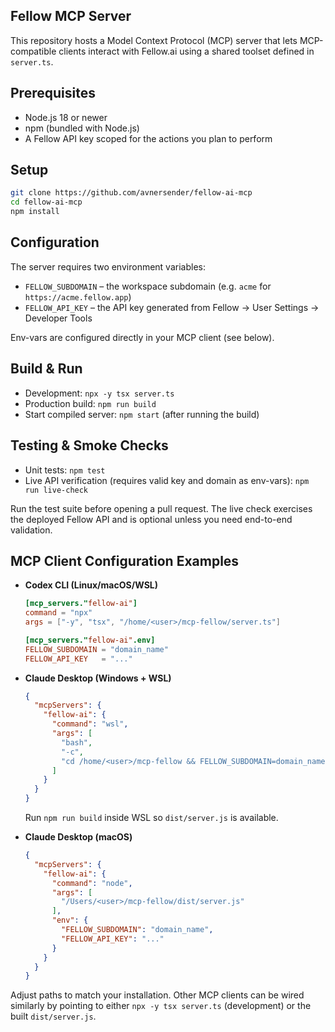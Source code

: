 ## Fellow MCP Server

This repository hosts a Model Context Protocol (MCP) server that lets MCP-compatible clients interact with Fellow.ai using a shared toolset defined in `server.ts`.

## Prerequisites

- Node.js 18 or newer
- npm (bundled with Node.js)
- A Fellow API key scoped for the actions you plan to perform

## Setup

```bash
git clone https://github.com/avnersender/fellow-ai-mcp
cd fellow-ai-mcp
npm install
```

## Configuration

The server requires two environment variables:

- `FELLOW_SUBDOMAIN` – the workspace subdomain (e.g. `acme` for `https://acme.fellow.app`)
- `FELLOW_API_KEY` – the API key generated from Fellow → User Settings → Developer Tools

Env-vars are configured  directly in your MCP client (see below).

## Build & Run

- Development: `npx -y tsx server.ts`
- Production build: `npm run build`
- Start compiled server: `npm start` (after running the build)

## Testing & Smoke Checks

- Unit tests: `npm test`
- Live API verification (requires valid key and domain as env-vars): `npm run live-check`

Run the test suite before opening a pull request. The live check exercises the deployed Fellow API and is optional unless you need end-to-end validation.

## MCP Client Configuration Examples

- **Codex CLI (Linux/macOS/WSL)**
  ```toml
  [mcp_servers."fellow-ai"]
  command = "npx"
  args = ["-y", "tsx", "/home/<user>/mcp-fellow/server.ts"]

  [mcp_servers."fellow-ai".env]
  FELLOW_SUBDOMAIN = "domain_name"
  FELLOW_API_KEY   = "..."
  ```

- **Claude Desktop (Windows + WSL)**
  ```json
  {
    "mcpServers": {
      "fellow-ai": {
        "command": "wsl",
        "args": [
          "bash",
          "-c",
          "cd /home/<user>/mcp-fellow && FELLOW_SUBDOMAIN=domain_name FELLOW_API_KEY=... node dist/server.js"
        ]
      }
    }
  }
  ```
  Run `npm run build` inside WSL so `dist/server.js` is available.

- **Claude Desktop (macOS)**
  ```json
  {
    "mcpServers": {
      "fellow-ai": {
        "command": "node",
        "args": [
          "/Users/<user>/mcp-fellow/dist/server.js"
        ],
        "env": {
          "FELLOW_SUBDOMAIN": "domain_name",
          "FELLOW_API_KEY": "..."
        }
      }
    }
  }
  ```

Adjust paths to match your installation. Other MCP clients can be wired similarly by pointing to either `npx -y tsx server.ts` (development) or the built `dist/server.js`.
